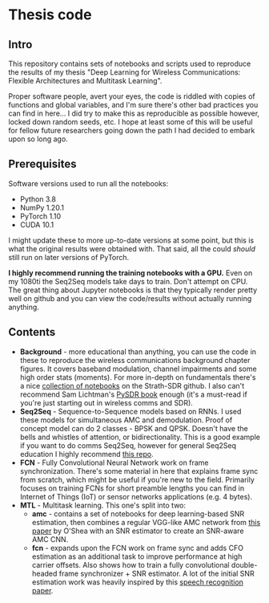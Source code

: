 # Thesis code

## Intro

This repository contains sets of notebooks and scripts used to reproduce the results of my thesis "Deep Learning for Wireless Communications: Flexible Architectures and Multitask Learning". 

Proper software people, avert your eyes, the code is riddled with copies of functions and global variables, and I'm sure there's other bad practices you can find in here... I did try to make this as reproducible as possible however, locked down random seeds, etc. I hope at least some of this will be useful for fellow future researchers going down the path I had decided to embark upon so long ago.

## Prerequisites

Software versions used to run all the notebooks:
* Python 3.8
* NumPy 1.20.1
* PyTorch 1.10
* CUDA 10.1

I might update these to more up-to-date versions at some point, but this is what the original results were obtained with. That said, all the could *should* still run on later versions of PyTorch.

**I highly recommend running the training notebooks with a GPU.** Even on my 1080ti the Seq2Seq models take days to train. Don't attempt on CPU. The great thing about Jupyter notebooks is that they typically render pretty well on github and you can view the code/results without actually running anything.

## Contents

* **Background** - more educational than anything, you can use the code in these to reproduce the wireless communications background chapter figures. It covers baseband modulation, channel impairments and some high order stats (moments). For more in-depth on fundamentals there's a nice [collection of notebooks](https://github.com/strath-sdr/dsp_notebooks) on the Strath-SDR github. I also can't recommend Sam Lichtman's [PySDR book](https://pysdr.org/) enough (it's a must-read if you're just starting out in wireless comms and SDR).
* **Seq2Seq** - Sequence-to-Sequence models based on RNNs. I used these models for simultaneous AMC and demodulation. Proof of concept model can do 2 classes - BPSK and QPSK. Doesn't have the bells and whistles of attention, or bidirectionality. This is a good example if you want to do comms Seq2Seq, however for general Seq2Seq education I highly recommend [this repo](https://github.com/bentrevett/pytorch-seq2seq).
* **FCN** - Fully Convolutional Neural Network work on frame synchronization. There's some material in here that explains frame sync from scratch, which might be useful if you're new to the field. Primarily focuses on training FCNs for short preamble lengths you can find in Internet of Things (IoT) or sensor networks applications (e.g. 4 bytes).
* **MTL** - Multitask learning. This one's split into two:
    * **amc** - contains a set of notebooks for deep learning-based SNR estimation, then combines a regular VGG-like AMC network from [this paper](https://arxiv.org/abs/1712.04578) by O'Shea with an SNR estimator to create an SNR-aware AMC CNN.
    * **fcn** - expands upon the FCN work on frame sync and adds CFO estimation as an additional task to improve performance at high carrier offsets. Also shows how to train a fully convolutional double-headed frame synchronizer + SNR estimator. A lot of the initial SNR estimation work was heavily inspired by this [speech recognition paper](https://www.isca-speech.org/archive/interspeech_2016/fu16_interspeech.html).